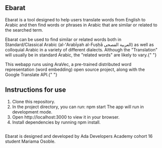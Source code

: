 
## Ebarat

Ebarat is a tool designed to help users translate words from English to Arabic and then find words or phrases in Arabic that are similar or related to the searched term.

Ebarat can be used to find similar or related words both in Standard/Classical Arabic (al-ʻArabīyah al-Fuṣḥā العربية الفصحى) as well as colloquial Arabic in a variety of different dialects. Although the "Translation" will usually be in standard Arabic, the "related words" are likely to vary.{" "}

This webapp runs using AraVec, a pre-trained distributed word representation (word embedding) open source project, along with the Google Translate API.{" "}

## Instructions for use

1. Clone this repository.
2. In the project directory, you can run: npm start
   The app will run in development mode.
3. Open http://localhost:3000 to view it in your browser.
4. Install dependencies by running npm install.

## 
Ebarat is designed and developed by Ada Developers Academy cohort 16 student Mariama Osoble. 
